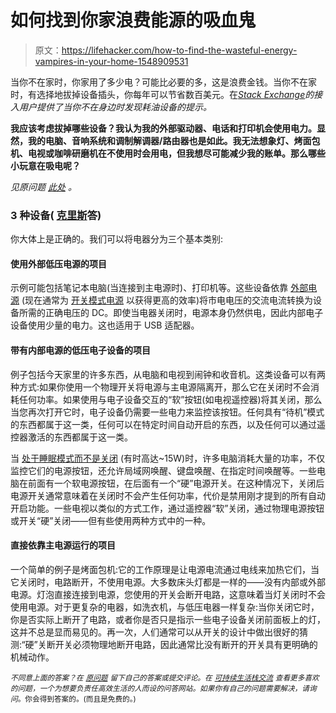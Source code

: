 # 如何找到你家浪费能源的吸血鬼

> 原文：<https://lifehacker.com/how-to-find-the-wasteful-energy-vampires-in-your-home-1548909531>

当你不在家时，你家用了多少电？可能比必要的多，这是浪费金钱。当你不在家时，有选择地拔掉设备插头，你每年可以节省数百美元。在[*Stack Exchange*](http://sustainability.stackexchange.com/?utm_source=lifehacker&utm_medium=syndication&utm_campaign=crowdhacker&utm_content=sustainability-110)*的接入用户提供了当你不在身边时发现耗油设备的提示。*



**我应该考虑拔掉哪些设备？我认为我的外部驱动器、电话和打印机会使用电力。显然，我的电脑、音响系统和调制解调器/路由器也是如此。我无法想象灯、烤面包机、电视或咖啡研磨机在不使用时会用电，但我想尽可能减少我的账单。那么哪些小玩意在吸电呢？**

*见原问题* [*此处*](http://sustainability.stackexchange.com/q/2461/1104?utm_source=lifehacker&utm_medium=syndication&utm_campaign=crowdhacker&utm_content=sustainability-110) *。*

### 3 种设备( [克里斯](http://productivity.stackexchange.com/a/8866/4020?utm_source=lifehacker&utm_medium=syndication&utm_campaign=crowdhacker&utm_content=sustainability-110)答)

你大体上是正确的。我们可以将电器分为三个基本类别:

#### 使用外部低压电源的项目

示例可能包括笔记本电脑(当连接到主电源时)、打印机等。这些设备依靠 [外部电源](https://en.wikipedia.org/wiki/AC_adapter) (现在通常为 [开关模式电源](http://en.wikipedia.org/wiki/Switched-mode_power_supply) 以获得更高的效率)将市电电压的交流电流转换为设备所需的正确电压的 DC。即使当电器关闭时，电源本身仍然供电，因此内部电子设备使用少量的电力。这也适用于 USB 适配器。

#### 带有内部电源的低压电子设备的项目

例子包括今天家里的许多东西，从电脑和电视到闹钟和收音机。这类设备可以有两种方式:如果你使用一个物理开关将电源与主电源隔离开，那么它在关闭时不会消耗任何功率。如果使用与电子设备交互的“软”按钮(如电视遥控器)将其关闭，那么当您再次打开它时，电子设备仍需要一些电力来监控该按钮。任何具有“待机”模式的东西都属于这一类，任何可以在特定时间自动开启的东西，以及任何可以通过遥控器激活的东西都属于这一类。

当 [处于睡眠模式而不是关闭](https://lifehacker.com/is-it-bad-to-shut-down-my-computer-regularly-or-leave-i-5940176) (有时高达~15W)时，许多电脑消耗大量的功率，不仅监控它们的电源按钮，还允许局域网唤醒、键盘唤醒、在指定时间唤醒等。一些电脑在前面有一个软电源按钮，在后面有一个“硬”电源开关。在这种情况下，关闭后电源开关通常意味着在关闭时不会产生任何功率，代价是禁用刚才提到的所有自动开启功能。一些电视以类似的方式工作，通过遥控器“软”关闭，通过物理电源按钮或开关“硬”关闭——但有些使用两种方式中的一种。

#### 直接依靠主电源运行的项目

一个简单的例子是烤面包机:它的工作原理是让电源电流通过电线来加热它们，当它关闭时，电路断开，不使用电源。大多数床头灯都是一样的——没有内部或外部电源。灯泡直接连接到电源，您使用的开关会断开电路，这意味着当灯关闭时不会使用电源。对于更复杂的电器，如洗衣机，与低压电器一样复杂:当你关闭它时，你是否实际上断开了电路，或者你是否只是指示一些电子设备关闭前面板上的灯，这并不总是显而易见的。再一次，人们通常可以从开关的设计中做出很好的猜测:“硬”关断开关必须物理地断开电路，因此通常比没有断开的开关具有更明确的机械动作。

<small>*不同意上面的答案？在*</small> [<small>*原问题*</small>](http://sustainability.stackexchange.com/q/2461/1104?utm_source=lifehacker&utm_medium=syndication&utm_campaign=crowdhacker&utm_content=sustainability-110) <small>*留下自己的答案或提交评论。在*</small> [<small>*可持续生活栈交流*</small>](http://sustainability.stackexchange.com/?utm_source=lifehacker&utm_medium=syndication&utm_campaign=crowdhacker&utm_content=sustainability-110) <small>*查看更多喜欢的问题，一个为想要负责任高效生活的人而设的问答网站。如果你有自己的问题需要解决，请询问*</small>[<small></small>](http://productivity.stackexchange.com/questions/ask?utm_source=lifehacker&utm_medium=syndication&utm_campaign=crowdhacker&utm_content=sustainability-110109)*<small>*。你会得到答案的。(而且是免费的。)*</small>*